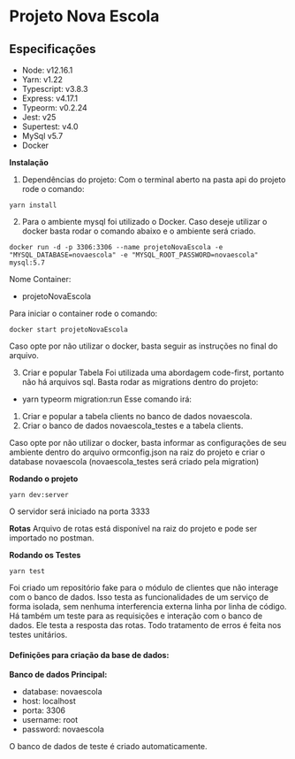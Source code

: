 # Projeto Nova Escola

## Especificações
- Node: v12.16.1
- Yarn: v1.22
- Typescript: v3.8.3
- Express: v4.17.1
- Typeorm: v0.2.24
- Jest: v25
- Supertest: v4.0
- MySql v5.7
- Docker

**Instalação**
1. Dependências do projeto:
  Com o terminal aberto na pasta api do projeto rode o comando:
  ```
  yarn install
  ```
2. Para o ambiente mysql foi utilizado o Docker.
  Caso deseje utilizar o docker basta rodar o comando abaixo e o ambiente será criado.
  ```
  docker run -d -p 3306:3306 --name projetoNovaEscola -e "MYSQL_DATABASE=novaescola" -e "MYSQL_ROOT_PASSWORD=novaescola" mysql:5.7
  ```
  Nome Container:
  - projetoNovaEscola
  
  Para iniciar o container rode o comando:
  ```
  docker start projetoNovaEscola
  ```
  Caso opte por não utilizar o docker, basta seguir as instruções no final do arquivo.

3. Criar e popular Tabela
  Foi utilizada uma abordagem code-first, portanto não há arquivos sql. Basta rodar as migrations dentro do projeto:
  - yarn typeorm migration:run
  Esse comando irá:
  1. Criar e popular a tabela clients no banco de dados novaescola.
  2. Criar o banco de dados novaescola_testes e a tabela clients.

  Caso opte por não utilizar o docker, basta informar as configurações de seu ambiente dentro do arquivo ormconfig.json na raiz do projeto e criar o database novaescola (novaescola_testes será criado pela migration)

**Rodando o projeto**
```
yarn dev:server
```

O servidor será iniciado na porta 3333

**Rotas**
Arquivo de rotas está disponível na raiz do projeto e pode ser importado no postman.

**Rodando os Testes**
```
yarn test
```

Foi criado um repositório fake para o módulo de clientes que não interage com o banco de dados.
Isso testa as funcionalidades de um serviço de forma isolada, sem nenhuma interferencia externa linha por linha de código.
Há também um teste para as requisições e interação com o banco de dados.
Ele testa a resposta das rotas. Todo tratamento de erros é feita nos testes unitários.


#### Definições para criação da base de dados:
**Banco de dados Principal:**
  - database: novaescola
  - host: localhost
  - porta: 3306
  - username: root
  - password: novaescola
  
O banco de dados de teste é criado automaticamente.
